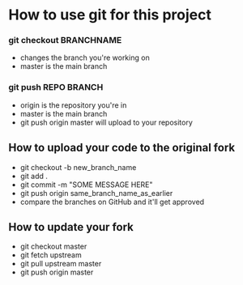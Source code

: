 # How to use git for this project

### git checkout BRANCHNAME
 - changes the branch you're working on
 - master is the main branch

### git push REPO BRANCH
 - origin is the repository you're in
 - master is the main branch
 - git push origin master will upload to your repository
 
## How to upload your code to the original fork
 - git checkout -b new_branch_name
 - git add .
 - git commit -m "SOME MESSAGE HERE"
 - git push origin same_branch_name_as_earlier
 - compare the branches on GitHub and it'll get approved

## How to update your fork
 - git checkout master
 - git fetch upstream
 - git pull upstream master
 - git push origin master
